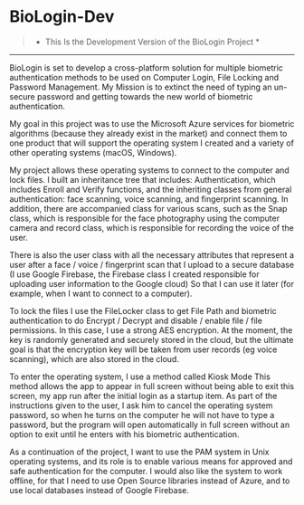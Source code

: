 # BioLogin-Dev
> * This Is the Development Version of the BioLogin Project *
---
BioLogin is set to develop a cross-platform solution for multiple biometric authentication methods to be used on Computer Login, File Locking and Password Management. My Mission is to extinct the need of typing an un-secure password and getting towards the new world of biometric authentication.

My goal in this project was to use the Microsoft Azure services for biometric algorithms (because they already exist in the market) and connect them to one product that will support the operating system I created and a variety of other operating systems (macOS, Windows).

My project allows these operating systems to connect to the computer and lock files.
I built an inheritance tree that includes: Authentication, which includes Enroll and Verify functions, and the inheriting classes from general authentication: face scanning, voice scanning, and fingerprint scanning.
In addition, there are accompanied class for various scans, such as the Snap class, which is responsible for the face photography using the computer camera and record class, which is responsible for recording the voice of the user.

There is also the user class with all the necessary attributes that represent a user after a face / voice / fingerprint scan that I upload to a secure database (I use Google Firebase, the Firebase class I created responsible for uploading user information to the Google cloud) So that I can use it later (for example, when I want to connect to a computer).

To lock the files I use the FileLocker class to get File Path and biometric authentication to do Encrypt / Decrypt and disable / enable file / file permissions.
In this case, I use a strong AES encryption. At the moment, the key is randomly generated and securely stored in the cloud, but the ultimate goal is that the encryption key will be taken from user records (eg voice scanning), which are also stored in the cloud.

To enter the operating system, I use a method called Kiosk Mode
This method allows the app to appear in full screen without being able to exit this screen, my app run after the initial login as a startup item. As part of the instructions given to the user, I ask him to cancel the operating system password, so when he turns on the computer he will not have to type a password, but the program will open automatically in full screen without an option to exit until he enters with his biometric authentication.

As a continuation of the project, I want to use the PAM system in Unix operating systems, and its role is to enable various means for approved and safe authentication for the computer. 
I would also like the system to work offline, for that I need to use Open Source libraries instead of Azure, and to use local databases instead of Google Firebase.
